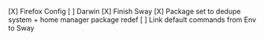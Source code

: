 [X] Firefox Config
[ ] Darwin
[X] Finish Sway
[X] Package set to dedupe system + home manager package redef
[ ] Link default commands from Env to Sway
